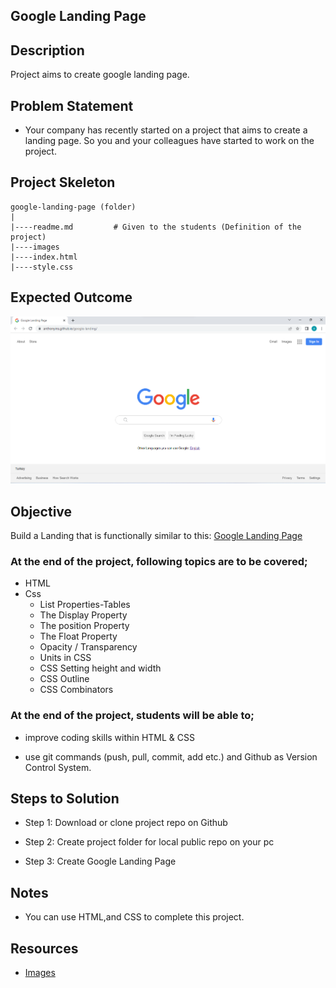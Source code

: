 


## Google Landing Page

## Description
Project aims to create google landing page.

## Problem Statement

- Your company has recently started on a project that aims to create a landing page. So you and your colleagues have started to work on the project.

## Project Skeleton 

```
google-landing-page (folder)
|
|----readme.md         # Given to the students (Definition of the project)          
|----images               
|----index.html  
|----style.css
```

## Expected Outcome

![google Landing Page](google-landing.png)

## Objective

Build a Landing that is functionally similar to this: [Google Landing Page](https://murttkapln.github.io/Google-Landing-Page/)

### At the end of the project, following topics are to be covered;

- HTML 
- Css
  - List Properties-Tables
  - The Display Property
  - The position Property
  - The Float Property
  - Opacity / Transparency
  - Units in CSS
  - CSS Setting height and width
  - CSS Outline
  - CSS Combinators


### At the end of the project, students will be able to;

- improve coding skills within HTML & CSS

- use git commands (push, pull, commit, add etc.) and Github as Version Control System.

## Steps to Solution
  
- Step 1: Download or clone project repo on Github 

- Step 2: Create project folder for local public repo on your pc

- Step 3: Create Google Landing Page


## Notes

- You can use HTML,and CSS to complete this project.

## Resources

-  [Images](https://github.com/murttkapln/Google-Landing-Page/tree/master/images)




